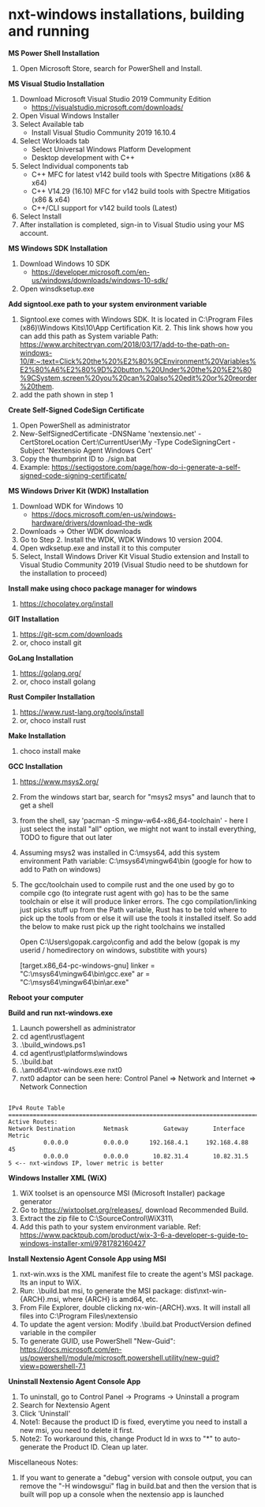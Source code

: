 # nxt-windows installations, building and running

<b>MS Power Shell Installation</b>
1. Open Microsoft Store, search for PowerShell and Install.

<b>MS Visual Studio Installation</b>
1. Download Microsoft Visual Studio 2019 Community Edition
   * https://visualstudio.microsoft.com/downloads/
2. Open Visual Windows Installer
3. Select Available tab
   * Install Visual Studio Community 2019 16.10.4
5. Select Workloads tab
   * Select Universal Windows Platform Development
   * Desktop development with C++
7. Select Individual components tab
   * C++ MFC for latest v142 build tools with Spectre Mitigations (x86 & x64)
   * C++ V14.29 (16.10) MFC for v142 build tools with Spectre Mitigatios (x86 & x64)
   * C++/CLI support for v142 build tools (Latest)
9. Select Install
10. After installation is completed, sign-in to Visual Studio using your MS account.

<b>MS Windows SDK Installation</b>
1. Download Windows 10 SDK
   * https://developer.microsoft.com/en-us/windows/downloads/windows-10-sdk/
2. Open winsdksetup.exe

<b>Add signtool.exe path to your system environment variable</b> 
1. Signtool.exe comes with Windows SDK. It is located in C:\Program Files (x86)\Windows Kits\10\App Certification Kit. 2. This link shows how you can add this path as System variable Path: https://www.architectryan.com/2018/03/17/add-to-the-path-on-windows-10/#:~:text=Click%20the%20%E2%80%9CEnvironment%20Variables%E2%80%A6%E2%80%9D%20button.%20Under%20the%20%E2%80%9CSystem,screen%20you%20can%20also%20edit%20or%20reorder%20them.
3. add the path shown in step 1

<b>Create Self-Signed CodeSign Certificate</b>
1. Open PowerShell as administrator
2. New-SelfSignedCertificate -DNSName 'nextensio.net' -CertStoreLocation Cert:\CurrentUser\My -Type CodeSigningCert -Subject 'Nextensio Agent Windows Cert'
3. Copy the thumbprint ID to ./sign.bat
4. Example: https://sectigostore.com/page/how-do-i-generate-a-self-signed-code-signing-certificate/

<b>MS Windows Driver Kit (WDK) Installation</b>
1. Download WDK for Windows 10
   * https://docs.microsoft.com/en-us/windows-hardware/drivers/download-the-wdk
2. Downloads -> Other WDK downloads
3. Go to Step 2. Install the WDK, WDK Windows 10 version 2004.
4. Open wdksetup.exe and install it to this computer
5. Select, Install Windows Driver Kit Visual Studio extension and Install to Visual Studio Community 2019 (Visual Studio need to be shutdown for the installation to proceed)

<b> Install make using choco package manager for windows</b>
1. https://chocolatey.org/install

<b>GIT Installation</b>
1. https://git-scm.com/downloads
2. or, choco install git

<b>GoLang Installation</b>
1. https://golang.org/
2. or, choco install golang 

<b>Rust Compiler Installation</b>
1. https://www.rust-lang.org/tools/install
2. or, choco install rust

<b>Make Installation</b>
1. choco install make

<b>GCC Installation</b>
1. https://www.msys2.org/
2. From the windows start bar, search for "msys2 msys" and launch that to get a shell
3. from the shell, say 'pacman -S mingw-w64-x86_64-toolchain' - here I just select the install "all" option,
    we might  not want to install everything, TODO to figure that out later 
4. Assuming msys2 was installed in C:\msys64, add this system environment Path variable: C:\msys64\mingw64\bin
   (google for how to add to Path on windows)
5. The gcc/toolchain used to compile rust and the one used by go to compile cgo (to integrate rust agent with go)
   has to be the same toolchain or else it will produce linker errors. The cgo compilation/linking just picks stuff
   up from the Path variable, Rust has to be told where to pick up the tools from or else it will use the tools it
   installed itself. So add the below to make rust pick up the right toolchains we installed

   Open C:\Users\gopak\.cargo\config and add the below (gopak is my userid / homedirectory on windows, substitite with yours)

   [target.x86_64-pc-windows-gnu]
   linker = "C:\\msys64\\mingw64\\bin\\gcc.exe"
   ar = "C:\\msys64\\mingw64\\bin\\ar.exe"


<b>Reboot your computer</b>

<b>Build and run nxt-windows.exe</b>
1. Launch powershell as administrator
2. cd agent\rust\agent
3. .\build_windows.ps1
4. cd agent\rust\platforms\windows
5. .\build.bat
6. .\amd64\nxt-windows.exe nxt0
7. nxt0 adaptor can be seen here: Control Panel => Network and Internet => Network Connection

```$ route print

IPv4 Route Table
===========================================================================
Active Routes:
Network Destination        Netmask          Gateway       Interface  Metric
          0.0.0.0          0.0.0.0      192.168.4.1     192.168.4.88     45
          0.0.0.0          0.0.0.0       10.82.31.4       10.82.31.5      5 <-- nxt-windows IP, lower metric is better
```
<b> Windows Installer XML (WiX) </b>
1. WiX toolset is an opensource MSI (Microsoft Installer) package generator
2. Go to https://wixtoolset.org/releases/, download Recommended Build. 
3. Extract the zip file to C:\SourceControl\WiX311\
4. Add this path to your system environment variable.
Ref: https://www.packtpub.com/product/wix-3-6-a-developer-s-guide-to-windows-installer-xml/9781782160427

<b> Install Nextensio Agent Console App using MSI </b>
1. nxt-win.wxs is the XML manifest file to create the agent's MSI package. Its an input to WiX. 
2. Run: .\build.bat msi, to generate the MSI package: dist\nxt-win-{ARCH}.msi, where {ARCH} is amd64, etc.
3. From File Explorer, double clicking nx-win-{ARCH}.wxs. It will install all files into C:\Program Files\nextensio
4. To update the agent version: Modify .\build.bat ProductVersion defined variable in the compiler 
5. To generate GUID, use PowerShell "New-Guid": https://docs.microsoft.com/en-us/powershell/module/microsoft.powershell.utility/new-guid?view=powershell-7.1

<b> Uninstall Nextensio Agent Console App </b>
1. To uninstall, go to Control Panel -> Programs -> Uninstall a program
2. Search for Nextensio Agent
3. Click 'Uninstall'
4. Note1: Because the product ID is fixed, everytime you need to install a new msi, you need to delete it first.
5. Note2: To workaround this, change Product Id in wxs to "*" to auto-generate the Product ID. Clean up later.


Miscellaneous Notes:

1. If you want to generate a "debug" version with console output, you can 
remove the "-H windowsgui" flag in build.bat and then the  version
that is built will pop up a console when the nextensio app is launched 